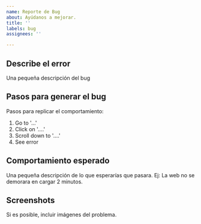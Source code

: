 ```yaml
---
name: Reporte de Bug
about: Ayúdanos a mejorar.
title: ''
labels: bug
assignees: ''

---
```


## Describe el error
Una pequeña descripción del bug

## Pasos para generar el bug
Pasos para replicar el comportamiento:
1. Go to '...'
2. Click on '....'
3. Scroll down to '....'
4. See error


## Comportamiento esperado
Una pequeña descripción  de lo que esperarías que pasara. Ej: La web no se demorara en cargar 2 minutos.

## Screenshots
Si es posible, incluir imágenes del problema.
